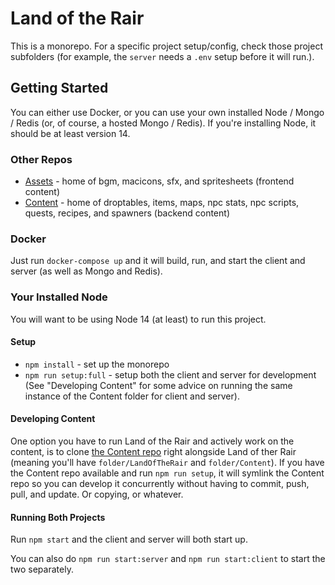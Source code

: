
# Land of the Rair

This is a monorepo. For a specific project setup/config, check those project subfolders (for example, the `server` needs a `.env` setup before it will run.).

## Getting Started

You can either use Docker, or you can use your own installed Node / Mongo / Redis (or, of course, a hosted Mongo / Redis). If you're installing Node, it should be at least version 14.

### Other Repos

* [Assets](https://github.com/LandOfTheRair/Assets) - home of bgm, macicons, sfx, and spritesheets (frontend content)
* [Content](https://github.com/LandOfTheRair/Content) - home of droptables, items, maps, npc stats, npc scripts, quests, recipes, and spawners (backend content)

### Docker

Just run `docker-compose up` and it will build, run, and start the client and server (as well as Mongo and Redis).

### Your Installed Node

You will want to be using Node 14 (at least) to run this project.

#### Setup

* `npm install` - set up the monorepo
* `npm run setup:full` - setup both the client and server for development (See "Developing Content" for some advice on running the same instance of the Content folder for client and server).

#### Developing Content

One option you have to run Land of the Rair and actively work on the content, is to clone [the Content repo](https://github.com/LandOfTheRair/Content) right alongside Land of ther Rair (meaning you'll have `folder/LandOfTheRair` and `folder/Content`). If you have the Content repo available and run `npm run setup`, it will symlink the Content repo so you can develop it concurrently without having to commit, push, pull, and update. Or copying, or whatever.

#### Running Both Projects

Run `npm start` and the client and server will both start up.

You can also do `npm run start:server` and `npm run start:client` to start the two separately.
